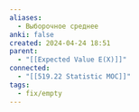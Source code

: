 ```yaml
---
aliases:
  - Выборочное среднее
anki: false
created: 2024-04-24 18:51
parent:
  - "[[Expected Value E(X)]]"
connected:
  - "[[519.22 Statistic MOC]]"
tags:
  - fix/empty
---
```





